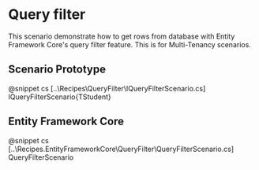 ﻿# Query filter

This scenario demonstrate how to get rows from database with Entity Framework Core's query filter feature. This is for
Multi-Tenancy scenarios.

## Scenario Prototype

@snippet cs [..\Recipes\QueryFilter\IQueryFilterScenario.cs] IQueryFilterScenario{TStudent}

## Entity Framework Core

@snippet cs [..\Recipes.EntityFrameworkCore\QueryFilter\QueryFilterScenario.cs] QueryFilterScenario
